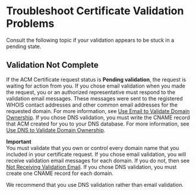 # Troubleshoot Certificate Validation Problems<a name="troubleshooting-validation"></a>

Consult the following topic if your validation appears to be stuck in a pending state\.

## Validation Not Complete<a name="troubleshooting-incomplete"></a>

If the ACM Certificate request status is **Pending validation**, the request is waiting for action from you\. If you chose email validation when you made the request, you or an authorized representative must respond to the validation email messages\. These messages were sent to the registered WHOIS contact addresses and other common email addresses for the requested domain\. For more information, see [Use Email to Validate Domain Ownership](gs-acm-validate-email.md)\. If you chose DNS validation, you must write the CNAME record that ACM created for you to your DNS database\. For more information, see [Use DNS to Validate Domain Ownership](gs-acm-validate-dns.md)\. 

**Important**  
You must validate that you own or control every domain name that you included in your certificate request\. If you chose email validation, you will receive validation email messages for each domain\. If you do not, then see [Not Receiving Validation Email](troubleshooting-email.md#troubleshooting-no-mail)\. If you chose DNS validation, you must create one CNAME record for each domain\. 

We recommend that you use DNS validation rather than email validation\.
